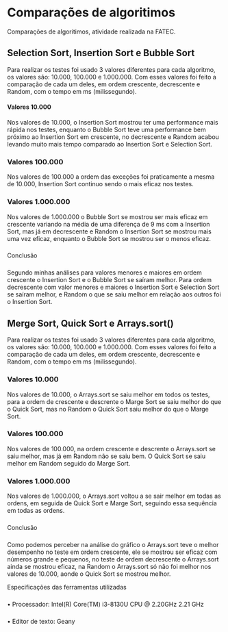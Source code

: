 <h1>Comparações de algoritimos</h1>
Comparações de algoritimos, atividade realizada na FATEC.

<h2>Selection Sort, Insertion Sort e Bubble Sort</h2>
Para realizar os testes foi usado 3 valores diferentes para cada algoritmo, os
valores são: 10.000, 100.000 e 1.000.000. Com esses valores foi feito a comparação de
cada um deles, em ordem crescente, decrescente e Random, com o tempo em ms
(milissegundo).

<h4>Valores 10.000</h4>
Nos valores de 10.000, o Insertion Sort mostrou ter uma performance mais rápida nos testes,
enquanto o Bubble Sort teve uma performance bem próximo ao Insertion Sort em crescente,
no decrescente e Random acabou levando muito mais tempo comparado ao Insertion Sort e
Selection Sort.

<h3>Valores 100.000</h3>
Nos valores de 100.000 a ordem das exceções foi praticamente a mesma de 10.000, Insertion
Sort continuo sendo o mais eficaz nos testes.

<h3>Valores 1.000.000</h3>
Nos valores de 1.000.000 o Bubble Sort se mostrou ser mais eficaz em crescente variando na
média de uma diferença de 9 ms com a Insertion Sort, mas já em decrescente e Random o
Insertion Sort se mostrou mais uma vez eficaz, enquanto o Bubble Sort se mostrou ser o
menos eficaz.

###
Conclusão
###
Segundo minhas análises para valores menores e maiores em ordem crescente o Insertion Sort
e o Bubble Sort se saíram melhor. Para ordem decrescente com valor menores e maiores o
Insertion Sort e Selection Sort se saíram melhor, e Random o que se saiu melhor em relação
aos outros foi o Insertion Sort.

###

<h2>Merge Sort, Quick Sort e Arrays.sort()</h2>
Para realizar os testes foi usado 3 valores diferentes para cada algoritmo, os
valores são: 10.000, 100.000 e 1.000.000. Com esses valores foi feito a comparação de
cada um deles, em ordem crescente, decrescente e Random, com o tempo em ms
(milissegundo).

<h3>Valores 10.000</h3>
Nos valores de 10.000, o Arrays.sort se saiu melhor em todos os testes, para a ordem de
crescente e descrente o Marge Sort se saiu melhor do que o Quick Sort, mas no Random o
Quick Sort saiu melhor do que o Marge Sort.

<h3>Valores 100.000</h3>
Nos valores de 100.000, na ordem crescente e descrente o Arrays.sort se saiu melhor, mas já
em Random não se saiu bem. O Quick Sort se saiu melhor em Random seguido do Marge Sort.

<h3>Valores 1.000.000</h3>
Nos valores de 1.000.000, o Arrays.sort voltou a se sair melhor em todas as ordens, em
seguida de Quick Sort e Marge Sort, seguindo essa sequência em todas as ordens.

###

Conclusão
###
Como podemos perceber na análise do gráfico o Arrays.sort teve o melhor desempenho no
teste em ordem crescente, ele se mostrou ser eficaz com números
grande e pequenos, no teste de ordem decrescente o Arrays.sort ainda se mostrou eficaz,
na Random o Arrays.sort só não foi melhor nos valores de 10.000, aonde o Quick Sort se
mostrou melhor.


Especificações das ferramentas utilizadas
###
• Processador: Intel(R) Core(TM) i3-8130U CPU @ 2.20GHz 2.21 GHz
###
• Editor de texto: Geany
